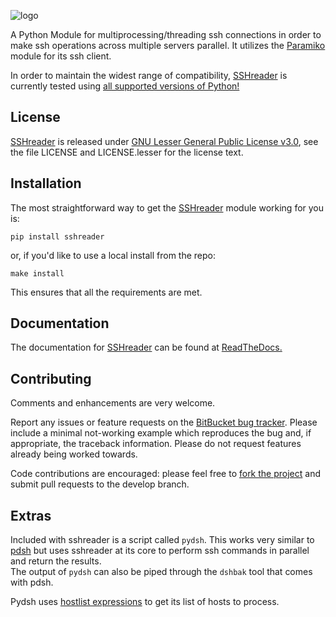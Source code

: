 ![logo](./logo.png)

A Python Module for multiprocessing/threading ssh connections in order to make ssh operations
across multiple servers parallel.  It utilizes the [Paramiko](http://www.paramiko.org/) module 
for its ssh client.

In order to maintain the widest range of compatibility, [SSHreader][] is currently tested 
using [all supported versions of Python!](https://devguide.python.org/versions/)

## License

[SSHreader][] is released under [GNU Lesser General Public License v3.0][],
see the file LICENSE and LICENSE.lesser for the license text.

## Installation

The most straightforward way to get the [SSHreader][] module working for you is:

```commandline
pip install sshreader
```
or, if you'd like to use a local install from the repo:
```commandline
make install
```

This ensures that all the requirements are met.

## Documentation

The documentation for [SSHreader][] can be found at [ReadTheDocs.](https://sshreader.readthedocs.io)

## Contributing

Comments and enhancements are very welcome.

Report any issues or feature requests on the [BitBucket bug
tracker](https://bitbucket.org/isaiah1112/sshreader/issues?status=new&status=open). Please include a minimal
not-working example which reproduces the bug and, if appropriate, the
traceback information.  Please do not request features already being worked
towards.

Code contributions are encouraged: please feel free to [fork the
project](https://bitbucket.org/isaiah1112/sshreader) and submit pull requests to the develop branch.

## Extras

Included with sshreader is a script called `pydsh`.  This works very similar to [pdsh](https://computing.llnl.gov/linux/pdsh.html) 
but uses sshreader at its core to perform ssh commands in parallel and return the results.  
The output of `pydsh` can also be piped through the `dshbak` tool that comes with pdsh.

Pydsh uses [hostlist expressions](https://www.nsc.liu.se/~kent/python-hostlist/) to get its list of hosts
to process.


[GNU Lesser General Public License v3.0]: http://choosealicense.com/licenses/lgpl-3.0/ "LGPL v3"

[sshreader]: https://bitbucket.org/isaiah1112/sshreader "SSHreader Package"
